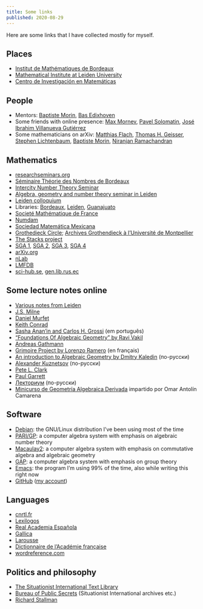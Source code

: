 ```yaml
---
title: Some links
published: 2020-08-29
---
```


Here are some links that I have collected mostly for myself.


## Places

* [Institut de Mathématiques de Bordeaux](https://www.math.u-bordeaux.fr/)
* [Mathematical Institute at Leiden University](https://www.universiteitleiden.nl/en/science/mathematics)
* [Centro de Investigación en Matemáticas](https://cimat.mx/)


## People

* Mentors:
    [Baptiste Morin](https://www.math.u-bordeaux.fr/~bmorin/),
    [Bas Edixhoven](https://www.math.leidenuniv.nl/~edix/)
* Some friends with online presence:
    [Max Mornev](https://people.math.ethz.ch/~mmornev/),
    [Pavel Solomatin](http://psolomatin.com/),
    [José Ibrahim Villanueva Gutiérrez](http://www.math.huji.ac.il/~jgutierrez/)
* Some mathematicians on arXiv:
    [Matthias Flach](https://arxiv.org/search/?searchtype=author&amp;query=Flach%2C+M),
    [Thomas H. Geisser](https://arxiv.org/search/?searchtype=author&amp;query=Geisser%2C+T+H),
    [Stephen Lichtenbaum](https://arxiv.org/search/?searchtype=author&amp;query=Lichtenbaum%2C+S),
    [Baptiste Morin](https://arxiv.org/search/?searchtype=author&amp;query=Morin%2C+B),
    [Niranjan Ramachandran](https://arxiv.org/search/?searchtype=author&amp;query=Ramachandran%2C+N)


## Mathematics

* [researchseminars.org](https://researchseminars.org/)
* [Séminaire Théorie des Nombres de Bordeaux](https://www.math.u-bordeaux.fr/imb/seminaire-theorie-des-nombres)
* [Intercity Number Theory Seminar](http://www.math.leidenuniv.nl/~desmit/ic/)
* [Algebra, geometry and number theory seminar in Leiden](http://pub.math.leidenuniv.nl/~strengtc/algseminar/)
* [Leiden colloquium](http://pub.math.leidenuniv.nl/~strengtc/colloquium/)
* Libraries:
  [Bordeaux](https://bmi.math.u-bordeaux.fr/),
  [Leiden](http://www.library.universiteitleiden.nl/),
  [Guanajuato](https://www.cimat.mx/es/biblioteca-0)
* [Societé Mathématique de France](http://smf.emath.fr/)
* [Numdam](http://www.numdam.org/)
* [Sociedad Matemática Mexicana](https://www.smm.org.mx/)
* [Grothedieck Circle](http://grothendieckcircle.org/);
  [Archives Grothendieck à l’Université de Montpellier](https://grothendieck.umontpellier.fr/)
* [The Stacks project](http://stacks.math.columbia.edu/)
* [SGA 1](http://arxiv.org/abs/math/0206203),
  [SGA 2](http://arxiv.org/abs/math/0511279),
  [SGA 3](https://webusers.imj-prg.fr/~patrick.polo/SGA3/),
  [SGA 4](http://fabrice.orgogozo.perso.math.cnrs.fr/SGA4/)
* [arXiv.org](https://arxiv.org/)
* [nLab](http://ncatlab.org/)
* [LMFDB](http://lmfdb.org/)
* [sci-hub.se](https://sci-hub.se/),
  [gen.lib.rus.ec](http://gen.lib.rus.ec/)


## Some lecture notes online

* [Various notes from Leiden](http://websites.math.leidenuniv.nl/algebra/)
* [J.S. Milne](http://jmilne.org/math/CourseNotes/)
* [Daniel Murfet](http://therisingsea.org/)
* [Keith Conrad](http://www.math.uconn.edu/~kconrad/blurbs/)
* [Sasha Anan’in and Carlos H. Grossi](http://conteudo.icmc.usp.br/pessoas/grossi/) (em português)
* [“Foundations Of Algebraic Geometry” by Ravi Vakil](http://math.stanford.edu/~vakil/216blog/)
* [Andreas Gathmann](https://www.mathematik.uni-kl.de/~gathmann/en/notes.php)
* [Grimoire Project by Lorenzo Ramero](http://math.univ-lille1.fr/~ramero/teaching.html) (en français)
* [An introduction to Algebraic Geometry by Dmitry Kaledin](http://www.mi.ras.ru/~kaledin/noc/) (по-русски)
* [Alexander Kuznetsov](http://www.mi.ras.ru/~akuznet/) (по-русски)
* [Pete  L. Clark](http://alpha.math.uga.edu/~pete/expositions2012.html)
* [Paul Garrett](http://www-users.math.umn.edu/~garrett/)
* [Лекториум](http://lektorium.tv/) (по-русски)
* [Minicurso de Geometría Algebraica Derivada](https://www.matem.unam.mx/~omar/geoalgder.html)
  impartido por Omar Antolín Camarena


## Software

* [Debian](http://debian.org/):
  the GNU/Linux distribution I’ve been using most of the time
* [PARI/GP](http://pari.math.u-bordeaux.fr/):
  a computer algebra system with emphasis on algebraic number theory
* [Macaulay2](http://macaulay2.com/):
  a computer algebra system with emphasis on commutative algebra and algebraic
  geometry
* [GAP](http://www.gap-system.org/):
  a computer algebra system with emphasis on group theory
* [Emacs](https://www.gnu.org/software/emacs/):
  the program I’m using 99% of the time, also while writing this right now
* [GitHub](https://github.com/)
  ([my account](https://github.com/alexey-beshenov/))


## Languages

* [cnrtl.fr](https://www.cnrtl.fr/)
* [Lexilogos](https://www.lexilogos.com/)
* [Real Academia Española](http://rae.es/)
* [Gallica](https://gallica.bnf.fr/)
* [Larousse](https://www.larousse.fr/)
* [Dictionnaire de l’Académie française](https://www.dictionnaire-academie.fr/)
* [wordreference.com](http://wordreference.com/)


## Politics and philosophy

* [The Situationist International Text Library](http://library.nothingness.org/articles/SI/)
* [Bureau of Public Secrets](http://bopsecrets.org/) (Situationist International archives etc.)
* [Richard Stallman](https://stallman.org/)
